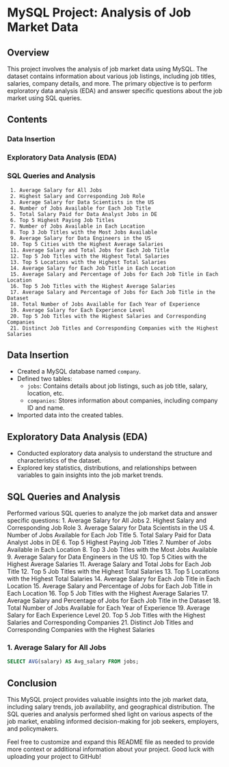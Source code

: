 # MySQL Project: Analysis of Job Market Data

## Overview
This project involves the analysis of job market data using MySQL. The dataset contains information about various job listings, including job titles, salaries, company details, and more. The primary objective is to perform exploratory data analysis (EDA) and answer specific questions about the job market using SQL queries.

## Contents
### Data Insertion
### Exploratory Data Analysis (EDA)
### SQL Queries and Analysis
     1. Average Salary for All Jobs
     2. Highest Salary and Corresponding Job Role
     3. Average Salary for Data Scientists in the US
     4. Number of Jobs Available for Each Job Title
     5. Total Salary Paid for Data Analyst Jobs in DE
     6. Top 5 Highest Paying Job Titles
     7. Number of Jobs Available in Each Location
     8. Top 3 Job Titles with the Most Jobs Available
     9. Average Salary for Data Engineers in the US
     10. Top 5 Cities with the Highest Average Salaries
     11. Average Salary and Total Jobs for Each Job Title
     12. Top 5 Job Titles with the Highest Total Salaries
     13. Top 5 Locations with the Highest Total Salaries
     14. Average Salary for Each Job Title in Each Location
     15. Average Salary and Percentage of Jobs for Each Job Title in Each Location
     16. Top 5 Job Titles with the Highest Average Salaries
     17. Average Salary and Percentage of Jobs for Each Job Title in the Dataset
     18. Total Number of Jobs Available for Each Year of Experience
     19. Average Salary for Each Experience Level
     20. Top 5 Job Titles with the Highest Salaries and Corresponding Companies
     21. Distinct Job Titles and Corresponding Companies with the Highest Salaries

## Data Insertion
- Created a MySQL database named `company`.
- Defined two tables:
  - `jobs`: Contains details about job listings, such as job title, salary, location, etc.
  - `companies`: Stores information about companies, including company ID and name.
- Imported data into the created tables.

## Exploratory Data Analysis (EDA)
- Conducted exploratory data analysis to understand the structure and characteristics of the dataset.
- Explored key statistics, distributions, and relationships between variables to gain insights into the job market trends.

## SQL Queries and Analysis
Performed various SQL queries to analyze the job market data and answer specific questions:
     1. Average Salary for All Jobs
     2. Highest Salary and Corresponding Job Role
     3. Average Salary for Data Scientists in the US
     4. Number of Jobs Available for Each Job Title
     5. Total Salary Paid for Data Analyst Jobs in DE
     6. Top 5 Highest Paying Job Titles
     7. Number of Jobs Available in Each Location
     8. Top 3 Job Titles with the Most Jobs Available
     9. Average Salary for Data Engineers in the US
     10. Top 5 Cities with the Highest Average Salaries
     11. Average Salary and Total Jobs for Each Job Title
     12. Top 5 Job Titles with the Highest Total Salaries
     13. Top 5 Locations with the Highest Total Salaries
     14. Average Salary for Each Job Title in Each Location
     15. Average Salary and Percentage of Jobs for Each Job Title in Each Location
     16. Top 5 Job Titles with the Highest Average Salaries
     17. Average Salary and Percentage of Jobs for Each Job Title in the Dataset
     18. Total Number of Jobs Available for Each Year of Experience
     19. Average Salary for Each Experience Level
     20. Top 5 Job Titles with the Highest Salaries and Corresponding Companies
     21. Distinct Job Titles and Corresponding Companies with the Highest Salaries

### 1. Average Salary for All Jobs
```sql
SELECT AVG(salary) AS Avg_salary FROM jobs;
```

## Conclusion
This MySQL project provides valuable insights into the job market data, including salary trends, job availability, and geographical distribution. The SQL queries and analysis performed shed light on various aspects of the job market, enabling informed decision-making for job seekers, employers, and policymakers.

Feel free to customize and expand this README file as needed to provide more context or additional information about your project. Good luck with uploading your project to GitHub!
